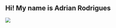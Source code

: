 ## Hi! My name is Adrian Rodrigues

<picture>
  <source
    srcset="https://github-readme-stats.vercel.app/api?username=adrianrs0911&show_icons=true&theme=onedark"
    media="(prefers-color-scheme: dark)"
  />
  <source
    srcset="https://github-readme-stats.vercel.app/api?username=adrianrs0911&show_icons=true"
    media="(prefers-color-scheme: light), (prefers-color-scheme: no-preference)"
  />
  <img src="https://github-readme-stats.vercel.app/api?username=adrianrs0911&show_icons=true" />
</picture>
